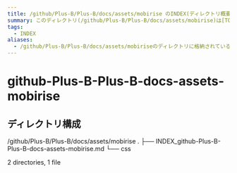 ```yaml
---
title: /github/Plus-B/Plus-B/docs/assets/mobirise のINDEX(ディレクトリ概要)
summary: このディレクトリ(/github/Plus-B/Plus-B/docs/assets/mobirise)は[TODO:XXXX(このディレクトリに保存するファイルの説明を書く)]を格納する場所です。
tags:
  - INDEX
aliases:
  - /github/Plus-B/Plus-B/docs/assets/mobiriseのディレクトリに格納されている資料について(INDEX:索引)
---
```


# github-Plus-B-Plus-B-docs-assets-mobirise

## ディレクトリ構成

/github/Plus-B/Plus-B/docs/assets/mobirise
.
├── INDEX_github-Plus-B-Plus-B-docs-assets-mobirise.md
└── css

2 directories, 1 file


